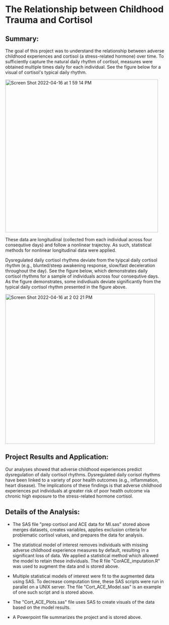 # The Relationship between Childhood Trauma and Cortisol
## Summary:

The goal of this project was to understand the relationship between adverse childhood experiences and cortisol (a stress-related hormone) over time. To sufficiently capture the natural daily rhythm of cortisol, measures were obtained multiple times daily for each individual. See the figure below for a visual of cortisol's typical daily rhythm. 

<img width="484" alt="Screen Shot 2022-04-16 at 1 59 14 PM" src="https://user-images.githubusercontent.com/39779853/163689663-db01809c-e5ce-4b56-b454-f89481932d81.png">

These data are longitudinal (collected from each individual across four consequtive days) and follow a nonlinear trajectoy. As such, statistical methods for nonlinear longitudinal data were applied. 

Dysregulated daily cortisol rhythms deviate from the tyipcal daily cortisol rhythm (e.g., blunted/steep awakening response, slow/fast deceleration throughout the day). See the figure below, which demonstrates daily cortisol rhythms for a sample of individuals across four consequtive days. As the figure demonstrates, some indivdiuals deviate significantly from the typical daily cortisol rhythm presented in the figure above.

<img width="474" alt="Screen Shot 2022-04-16 at 2 02 21 PM" src="https://user-images.githubusercontent.com/39779853/163689739-3405ce7e-4005-4cee-9a60-2beaea0dada2.png">

## Project Results and Application:

Our analyses showed that adverse childhood experiences predict dysregulation of daily cortisol rhythms. Dysregulated daily corisol rhythms have been linked to a variety of poor health outcomes (e.g., inflammation, heart disease). The implications of these findings is that adverse childhood experiences put individuals at greater risk of poor health outcome via chronic high exposure to the stress-related hormone cortisol. 

## Details of the Analysis:

* The SAS file "prep cortisol and ACE data for MI.sas" stored above merges datasets, creates variables, applies exclusion criteria for problematic cortisol values, and prepares the data for analysis.

* The statistical model of interest removes individuals with missing adverse childhood experience measures by default, resulting in a significant loss of data. We applied a statistical method which allowed the model to retain these individuals. The R file "CorACE_imputation.R" was used to augment the data and is stored above.

* Multiple statistical models of interest were fit to the augmented data using SAS. To decrease computation time, these SAS scripts were run in parallel on a UNIX server. The file "Cort_ACE_Model.sas" is an example of one such script and is stored above.

* The "Cort_ACE_Plots.sas" file uses SAS to create visuals of the data based on the model results.    

* A Powerpoint file summarizes the project and is stored above.
